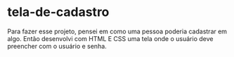 # tela-de-cadastro
Para fazer esse projeto, pensei em como uma pessoa poderia cadastrar em algo. Então desenvolvi com HTML E CSS uma tela onde o usuário deve preencher com o usuário e senha.
